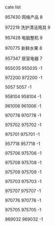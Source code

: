 cate list

957430 网络产品 8

972219 洗护清洁用具 9

957428 电脑整机 9

970775 新鲜水果 8

957347 居室电器 7

955035 955035 -1

972200 972200 -1

5057 5057 -1

958104 958104 -1

961006 961006 -1

970778 970778 -1

975702 975702 -1

975701 975701 -1

957718 957718 -1

975706 975706 -1

975708 975708 -1

975709 975709 -1

975703 975703 -1

975707 975707 -1

970776 970776 -1

975705 975705 -1

969032 969032 -1

